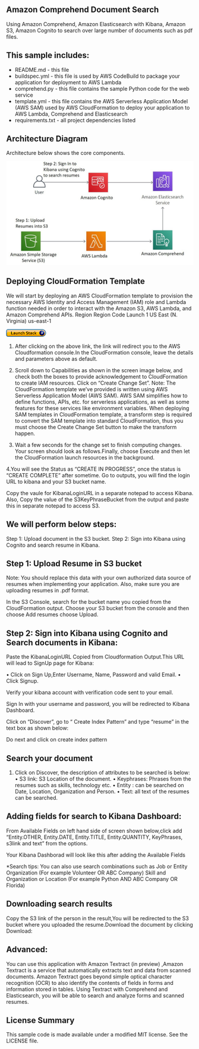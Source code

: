 ## Amazon Comprehend Document Search

Using Amazon Comprehend, Amazon Elasticsearch with Kibana, Amazon S3, Amazon Cognito to search over large number of documents such as pdf files.


## This sample includes:

* README.md - this file
* buildspec.yml - this file is used by AWS CodeBuild to package your
  application for deployment to AWS Lambda
* comprehend.py - this file contains the sample Python code for the web service
* template.yml - this file contains the AWS Serverless Application Model (AWS SAM) used
  by AWS CloudFormation to deploy your application to AWS Lambda, Comprehend and Elasticsearch
* requirements.txt - all project dependencies listed

## Architecture Diagram

Architecture below shows the core components. 

![](arch.png)

## Deploying CloudFormation Template

We will start by deploying an AWS CloudFormation template to provision the necessary AWS Identity and Access Management (IAM) role and Lambda function needed in order to interact with the Amazon S3, AWS Lambda, and Amazon Comprehend APIs.
	Region	Region Code	Launch
1	US East 
(N. Virginia)	us-east-1	 

[![button](launchstack.png)](https://console.aws.amazon.com/cloudformation/home?region=us-east-1#/stacks/create/review?stackName=document-search&templateURL=https://s3.amazonaws.com/aws-codestar-us-east-1-820570838999-test-pipe/template-export.yml)


1.	After clicking on the above link, the link will redirect you to the AWS Cloudformation console.In the CloudFormation console, leave the details and parameters above as default.
2.	Scroll down to Capabilities  as shown in the screen image below, and check both the boxes to provide acknowledgement to CloudFormation to create IAM resources. Click on “Create Change Set”.
Note: The CloudFormation template we’ve provided is written using AWS Serverless Application Model (AWS SAM). AWS SAM simplifies how to define functions, APIs, etc. for serverless applications, as well as some features for these services like environment variables. When deploying SAM templates in CloudFormation template, a transform step is required to convert the SAM template into standard CloudFormation, thus you must choose the Create Change Set button to make the transform happen.



  3. Wait a few seconds for the change set to finish computing changes. Your screen should look as follows.Finally, choose Execute and then let the CloudFormation launch resources in the background.


4.You will see the Status as “CREATE IN PROGRESS”, once the status is “CREATE COMPLETE” after sometime. Go to outputs, you will find the login URL to kibana and your S3 bucket name.


Copy the vaule for KibanaLoginURL in a separate notepad to access Kibana.
Also, Copy the value of the S3KeyPhraseBucket from the output and paste this in separate notepad to access S3.

## We will perform below steps:
Step 1: Upload document in the S3 bucket.
Step 2: Sign into Kibana using Cognito and search resume in Kibana.

## Step 1: Upload Resume in S3 bucket

Note:  You should replace this data with your own authorized data source of resumes when implementing your application. Also, make sure you are uploading resumes in .pdf format.

In the S3 Console, search for the bucket name you copied from the CloudFormation output. Choose your S3 bucket from the console and then choose Add resumes choose Upload.


## Step 2: Sign into Kibana using Cognito and Search documents in Kibana:

Paste the KibanaLoginURL Copied from Cloudformation Output.This URL will lead to SignUp page for Kibana:

•	Click on Sign Up,Enter Username, Name, Password and  valid Email. 
•	Click Signup.


Verify your kibana account with verification code sent to your email.


Sign In with your username and password, you will be redirected to Kibana Dashboard.

Click on “Discover”, go to “ Create Index Pattern” and type “resume” in the text box as shown below:


Do next and click on create index pattern


## Search your document

1.	Click on Discover, the description of attributes to be searched is below:
•	S3 link:  S3 Location of the document.
•	Keyphrases: Phrases from the resumes such as skills, technology etc.
•	Entity : can be searched on Date, Location, Organization and Person.
•	Text: all text of the resumes can be searched.


## Adding fields for search to Kibana Dashboard:

From Available Fields on left hand side of screen shown below,click add “Entity.OTHER, Entity.DATE, Entity.TITLE, Entity.QUANTITY, KeyPhrases, s3link and text” from the options.

Your Kibana Dashborad will look like this after adding the Available Fields



*Search tips: You can also use search combinations such as
Job or Entity Organization (For example Volunteer OR ABC Company)
Skill and Organization or Location (For example Python AND ABC Company OR Florida)


## Downloading search results

Copy the S3 link of the person in the result,You will be redirected to the S3 bucket where you uploaded the resume.Download the document by clicking Download:




## Advanced:

You can use this application with Amazon Textract (in preview) ,Amazon Textract is a service that automatically extracts text and data from scanned documents. Amazon Textract goes beyond simple optical character recognition (OCR) to also identify the contents of fields in forms and information stored in tables.
Using Textract with Comprehend and Elasticsearch, you will be able to search and analyze forms and scanned resumes.


## License Summary

This sample code is made available under a modified MIT license. See the LICENSE file.

